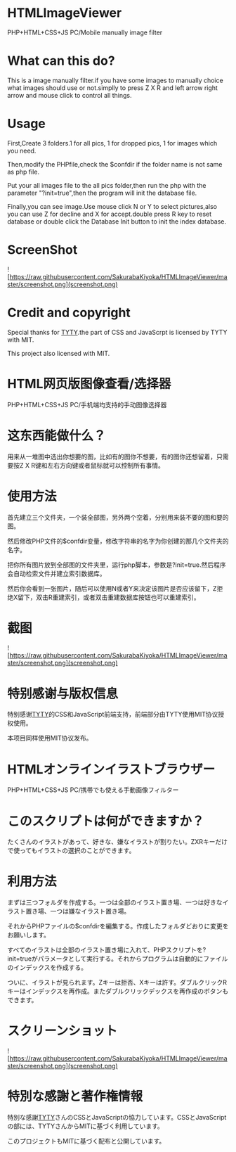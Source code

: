 # HTMLImageViewer
PHP+HTML+CSS+JS PC/Mobile manually image filter

# What can this do?

This is a image manually filter.if you have some images to manually choice what images should use or not.simplly to press Z X R and left arrow right arrow and mouse click to control all things.

# Usage

First,Create 3 folders.1 for all pics, 1 for dropped pics, 1 for images which you need.

Then,modify the PHPfile,check the $confdir if the folder name is not same as php file.

Put your all images file to the all pics folder,then run the php with the parameter "?init=true",then the program will init the database file.

Finally,you can see image.Use mouse click N or Y to select pictures,also you can use Z for decline and X for accept.double press R key to reset database or double click the Database Init button to init the index database.

# ScreenShot
![https://raw.githubusercontent.com/SakurabaKiyoka/HTMLImageViewer/master/screenshot.png](screenshot.png)

# Credit and copyright
Special thanks for <a href="https://github.com/tongyuantongyu">TYTY</a>.the part of CSS and JavaScrpt is licensed by TYTY with MIT.

This project also licensed with MIT.


# HTML网页版图像查看/选择器
PHP+HTML+CSS+JS PC/手机端均支持的手动图像选择器

# 这东西能做什么？

用来从一堆图中选出你想要的图，比如有的图你不想要，有的图你还想留着，只需要按Z X R键和左右方向键或者鼠标就可以控制所有事情。

# 使用方法

首先建立三个文件夹，一个装全部图，另外两个空着，分别用来装不要的图和要的图。

然后修改PHP文件的$confdir变量，修改字符串的名字为你创建的那几个文件夹的名字。

把你所有图片放到全部图的文件夹里，运行php脚本，参数是?init=true.然后程序会自动检索文件并建立索引数据库。

然后你会看到一张图片，随后可以使用N或者Y来决定该图片是否应该留下，Z拒绝X留下，双击R重建索引，或者双击重建数据库按钮也可以重建索引。


# 截图
![https://raw.githubusercontent.com/SakurabaKiyoka/HTMLImageViewer/master/screenshot.png](screenshot.png)

# 特别感谢与版权信息
特别感谢<a href="https://github.com/tongyuantongyu">TYTY</a>的CSS和JavaScript前端支持，前端部分由TYTY使用MIT协议授权使用。

本项目同样使用MIT协议发布。


# HTMLオンラインイラストブラウザー
PHP+HTML+CSS+JS PC/携帯でも使える手動画像フィルター

# このスクリプトは何ができますか？

たくさんのイラストがあって、好きな、嫌なイラストが割りたい。ZXRキーだけで使ってもイラストの選択のことができます。

# 利用方法

まずは三つフォルダを作成する。一つは全部のイラスト置き場、一つは好きなイラスト置き場、一つは嫌なイラスト置き場。

それからPHPファイルの$confdirを編集する。作成したフォルダどおりに変更をお願いします。

すべてのイラストは全部のイラスト置き場に入れて、PHPスクリプトを?init=trueがパラメータとして実行する。それからプログラムは自動的にファイルのインデックスを作成する。

ついに、イラストが見られます。Zキーは拒否、Xキーは許す。ダブルクリックRキーはインデックスを再作成。またダブルクリックデックスを再作成のボタンもできます。

# スクリーンショット
![https://raw.githubusercontent.com/SakurabaKiyoka/HTMLImageViewer/master/screenshot.png](screenshot.png)

# 特別な感謝と著作権情報
特別な感謝<a href="https://github.com/tongyuantongyu">TYTY</a>さんのCSSとJavaScriptの協力しています。CSSとJavaScriptの部には、TYTYさんからMITに基づく利用しています。

このプロジェクトもMITに基づく配布と公開しています。
